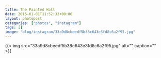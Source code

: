 ```yaml
---
title: The Painted Hall
date: 2015-01-01T11:52:33+00:00
layout: photopost
categories: ["photos", "instagram"]
tags: []
image: "blog/instagram/33a9d8cbeedf5b38c643e3fd8c6a2f95.jpg"
---
```


{{< img src="33a9d8cbeedf5b38c643e3fd8c6a2f95.jpg" alt="" caption="" >}}




